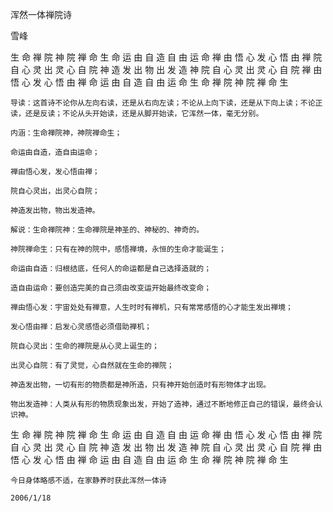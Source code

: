 浑然一体禅院诗

雪峰


生 命 禅 院 神 院 禅 命 生
命 运 由 自 造 自 由 运 命
禅 由 悟 心 发 心 悟 由 禅
院 自 心 灵 出 灵 心 自 院
神 造 发 出 物 出 发 造 神
院 自 心 灵 出 灵 心 自 院
禅 由 悟 心 发 心 悟 由 禅
命 运 由 自 造 自 由 运 命
生 命 禅 院 神 院 禅 命 生

    导读：这首诗不论你从左向右读，还是从右向左读；不论从上向下读，还是从下向上读；不论正读，还是反读；不论从头开始读，还是从脚开始读，它浑然一体，毫无分别。

    内涵：生命禅院神，神院禅命生；

    命运由自造，造自由运命；

    禅由悟心发，发心悟由禅；

    院自心灵出，出灵心自院；

    神造发出物，物出发造神。

    解说：生命禅院神：生命禅院是神圣的、神秘的、神奇的。

    神院禅命生：只有在神的院中，感悟禅境，永恒的生命才能诞生；

    命运由自造：归根结底，任何人的命运都是自己选择造就的；

    造自由运命：要创造完美的自己须由改变运开始最终改变命；

    禅由悟心发：宇宙处处有禅意，人生时时有禅机，只有常常感悟的心才能生发出禅境；

    发心悟由禅：启发心灵感悟必须借助禅机；

    院自心灵出：生命的禅院是从心灵上诞生的；

    出灵心自院：有了灵觉，心自然就在生命的禅院；

    神造发出物，一切有形的物质都是神所造，只有神开始创造时有形物体才出现。

    物出发造神：人类从有形的物质现象出发，开始了造神，通过不断地修正自己的错误，最终会认识神。

生 命 禅 院 神 院 禅 命 生
命 运 由 自 造 自 由 运 命
禅 由 悟 心 发 心 悟 由 禅
院 自 心 灵 出 灵 心 自 院
神 造 发 出 物 出 发 造 神
院 自 心 灵 出 灵 心 自 院
禅 由 悟 心 发 心 悟 由 禅
命 运 由 自 造 自 由 运 命
生 命 禅 院 神 院 禅 命 生

    今日身体略感不适，在家静养时获此浑然一体诗

    2006/1/18



